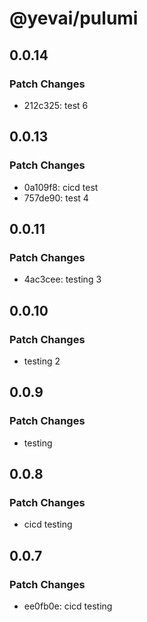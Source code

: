 # @yevai/pulumi

## 0.0.14

### Patch Changes

- 212c325: test 6

## 0.0.13

### Patch Changes

- 0a109f8: cicd test
- 757de90: test 4

## 0.0.11

### Patch Changes

- 4ac3cee: testing 3

## 0.0.10

### Patch Changes

- testing 2

## 0.0.9

### Patch Changes

- testing

## 0.0.8

### Patch Changes

- cicd testing

## 0.0.7

### Patch Changes

- ee0fb0e: cicd testing
